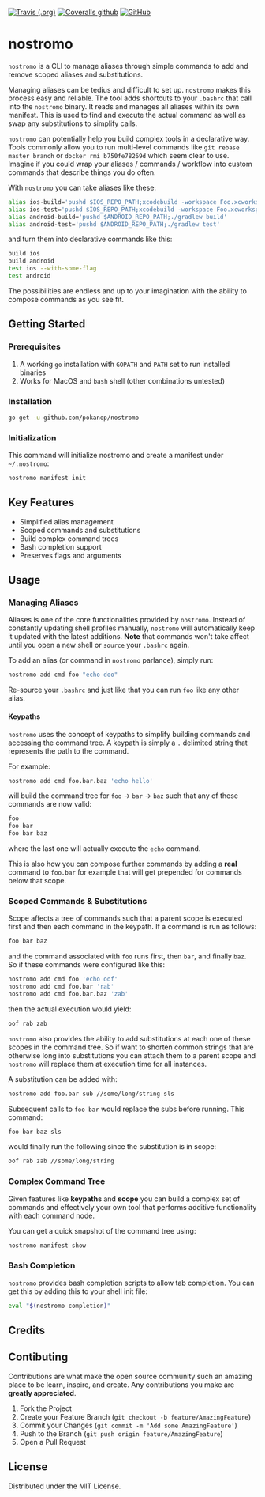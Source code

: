 [![Travis (.org)](https://img.shields.io/travis/pokanop/nostromo)](https://travis-ci.org/pokanop/nostromo)
[![Coveralls github](https://img.shields.io/coveralls/github/pokanop/nostromo)](https://coveralls.io/github/pokanop/nostromo)
[![GitHub](https://img.shields.io/github/license/pokanop/nostromo)](https://github.com/pokanop/nostromo/blob/master/LICENSE)

# nostromo
`nostromo` is a CLI to manage aliases through simple commands to add and remove scoped aliases and substitutions.

Managing aliases can be tedius and difficult to set up. `nostromo` makes this process easy and reliable. The tool adds shortcuts to your `.bashrc` that call into the `nostromo` binary. It reads and manages all aliases within its own manifest. This is used to find and execute the actual command as well as swap any substitutions to simplify calls.

`nostromo` can potentially help you build complex tools in a declarative way. Tools commonly allow you to run multi-level commands like `git rebase master branch` or `docker rmi b750fe78269d` which seem clear to use. Imagine if you could wrap your aliases / commands / workflow into custom commands that describe things you do often.

With `nostromo` you can take aliases like these:
```sh
alias ios-build='pushd $IOS_REPO_PATH;xcodebuild -workspace Foo.xcworkspace -scheme foo_scheme'
alias ios-test='pushd $IOS_REPO_PATH;xcodebuild -workspace Foo.xcworkspace -scheme foo_test_scheme'
alias android-build='pushd $ANDROID_REPO_PATH;./gradlew build'
alias android-test='pushd $ANDROID_REPO_PATH;./gradlew test'
```
and turn them into declarative commands like this:
```sh
build ios
build android
test ios --with-some-flag
test android
```
The possibilities are endless and up to your imagination with the ability to compose commands as you see fit.

## Getting Started

### Prerequisites
1. A working `go` installation with `GOPATH` and `PATH` set to run installed binaries
2. Works for MacOS and `bash` shell (other combinations untested)

### Installation
```sh
go get -u github.com/pokanop/nostromo
```

### Initialization
This command will initialize nostromo and create a manifest under `~/.nostromo`:
```sh
nostromo manifest init
```

## Key Features
- Simplified alias management
- Scoped commands and substitutions
- Build complex command trees
- Bash completion support
- Preserves flags and arguments

## Usage

### Managing Aliases
Aliases is one of the core functionalities provided by `nostromo`. Instead of constantly updating shell profiles manually, `nostromo` will automatically keep it updated with the latest additions. **Note** that commands won't take affect until you open a new shell or `source` your `.bashrc` again.

To add an alias (or command in `nostromo` parlance), simply run:
```sh
nostromo add cmd foo "echo doo"
```
Re-source your `.bashrc` and just like that you can run `foo` like any other alias.

#### Keypaths
`nostromo` uses the concept of keypaths to simplify building commands and accessing the command tree. A keypath is simply a `.` delimited string that represents the path to the command.

For example:
```sh
nostromo add cmd foo.bar.baz 'echo hello'
```
will build the command tree for `foo` -> `bar` -> `baz` such that any of these commands are now valid:
```sh
foo
foo bar
foo bar baz
```
where the last one will actually execute the `echo` command.

This is also how you can compose further commands by adding a **real** command to `foo.bar` for example that will get prepended for commands below that scope.

### Scoped Commands & Substitutions
Scope affects a tree of commands such that a parent scope is executed first and then each command in the keypath. If a command is run as follows:
```sh
foo bar baz
```
and the command associated with `foo` runs first, then `bar`, and finally `baz`. So if these commands were configured like this:
```sh
nostromo add cmd foo 'echo oof'
nostromo add cmd foo.bar 'rab'
nostromo add cmd foo.bar.baz 'zab'
```
then the actual execution would yield:
```sh
oof rab zab
```

`nostromo` also provides the ability to add substitutions at each one of these scopes in the command tree. So if want to shorten common strings that are otherwise long into substitutions you can attach them to a parent scope and `nostromo` will replace them at execution time for all instances.

A substitution can be added with:
```sh
nostromo add foo.bar sub //some/long/string sls
```
Subsequent calls to `foo bar` would replace the subs before running. This command:
```sh
foo bar baz sls
```
would finally run the following since the substitution is in scope:
```sh
oof rab zab //some/long/string
```

### Complex Command Tree
Given features like **keypaths** and **scope** you can build a complex set of commands and effectively your own tool that performs additive functionality with each command node.

You can get a quick snapshot of the command tree using:
```sh
nostromo manifest show
```

### Bash Completion
`nostromo` provides bash completion scripts to allow tab completion. You can get this by adding this to your shell init file:
```sh
eval "$(nostromo completion)"
```

## Credits

## Contibuting
Contributions are what make the open source community such an amazing place to be learn, inspire, and create. Any contributions you make are **greatly appreciated**.

1. Fork the Project
2. Create your Feature Branch (`git checkout -b feature/AmazingFeature`)
3. Commit your Changes (`git commit -m 'Add some AmazingFeature'`)
4. Push to the Branch (`git push origin feature/AmazingFeature`)
5. Open a Pull Request

## License
Distributed under the MIT License.